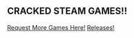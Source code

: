 ## CRACKED STEAM GAMES!!

[Request More Games Here!](https://github.com/PhoenixH2011H/cracked-games/discussions/1)
[ ](https://google.com/)
[Releases!](https://github.com/PhoenixH2011H/cracked-games/releases)

